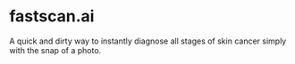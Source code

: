 # fastscan.ai
A quick and dirty way to instantly diagnose all stages of skin cancer simply with the snap of a photo.
